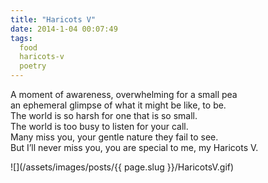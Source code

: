 ```yaml
---
title: "Haricots V"
date: 2014-1-04 00:07:49
tags:
  food
  haricots-v
  poetry
---
```



A moment of awareness, overwhelming for a small pea  
 an ephemeral glimpse of what it might be like, to be.  
 The world is so harsh for one that is so small.  
 The world is too busy to listen for your call.  
 Many miss you, your gentle nature they fail to see.  
 But I’ll never miss you, you are special to me, my Haricots V.

![](/assets/images/posts/{{ page.slug }}/HaricotsV.gif)


